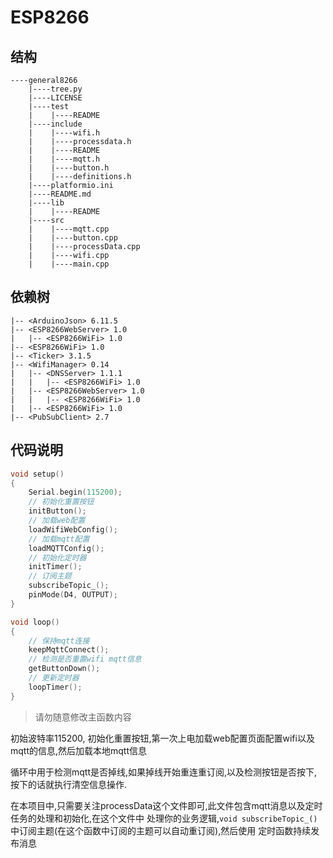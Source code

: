 # ESP8266

## 结构

```
----general8266
    |----tree.py
    |----LICENSE
    |----test
    |    |----README
    |----include
    |    |----wifi.h
    |    |----processdata.h
    |    |----README
    |    |----mqtt.h
    |    |----button.h
    |    |----definitions.h
    |----platformio.ini
    |----README.md
    |----lib
    |    |----README
    |----src
    |    |----mqtt.cpp
    |    |----button.cpp
    |    |----processData.cpp
    |    |----wifi.cpp
    |    |----main.cpp
```

## 依赖树

```
|-- <ArduinoJson> 6.11.5
|-- <ESP8266WebServer> 1.0
|   |-- <ESP8266WiFi> 1.0
|-- <ESP8266WiFi> 1.0
|-- <Ticker> 3.1.5
|-- <WifiManager> 0.14
|   |-- <DNSServer> 1.1.1
|   |   |-- <ESP8266WiFi> 1.0
|   |-- <ESP8266WebServer> 1.0
|   |   |-- <ESP8266WiFi> 1.0
|   |-- <ESP8266WiFi> 1.0
|-- <PubSubClient> 2.7 
```

## 代码说明

```c
void setup()
{
	Serial.begin(115200);
    // 初始化重置按钮
	initButton();
    // 加载web配置
	loadWifiWebConfig();
    // 加载mqtt配置
	loadMQTTConfig();
    // 初始化定时器
	initTimer();
    // 订阅主题
	subscribeTopic_();
	pinMode(D4, OUTPUT);
}

void loop()
{
    // 保持mqtt连接
	keepMqttConnect();
    // 检测是否重置wifi mqtt信息
	getButtonDown();
    // 更新定时器
	loopTimer();
}
```

> 请勿随意修改主函数内容

初始波特率115200, 初始化重置按钮,第一次上电加载web配置页面配置wifi以及mqtt的信息,然后加载本地mqtt信息

循环中用于检测mqtt是否掉线,如果掉线开始重连重订阅,以及检测按钮是否按下,按下的话就执行清空信息操作.

在本项目中,只需要关注processData这个文件即可,此文件包含mqtt消息以及定时任务的处理和初始化,在这个文件中
处理你的业务逻辑,`void subscribeTopic_()`中订阅主题(在这个函数中订阅的主题可以自动重订阅),然后使用
定时函数持续发布消息